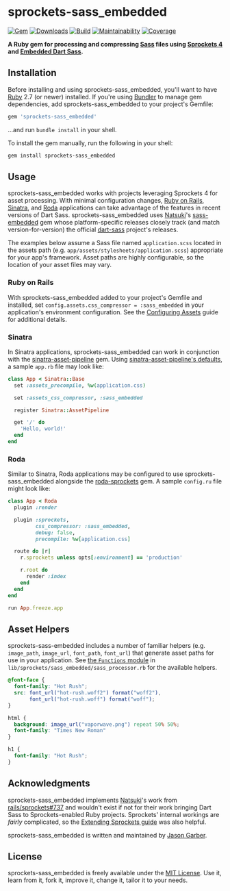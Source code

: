 # sprockets-sass_embedded

[![Gem](https://img.shields.io/gem/v/sprockets-sass_embedded.svg?logo=rubygems&style=for-the-badge)](https://rubygems.org/gems/sprockets-sass_embedded)
[![Downloads](https://img.shields.io/gem/dt/sprockets-sass_embedded.svg?logo=rubygems&style=for-the-badge)](https://rubygems.org/gems/sprockets-sass_embedded)
[![Build](https://img.shields.io/github/actions/workflow/status/jgarber623/sprockets-sass_embedded/ci.yml?branch=main&logo=github&style=for-the-badge)](https://github.com/jgarber623/sprockets-sass_embedded/actions/workflows/ci.yml)
[![Maintainability](https://img.shields.io/codeclimate/maintainability/jgarber623/sprockets-sass_embedded.svg?logo=code-climate&style=for-the-badge)](https://codeclimate.com/github/jgarber623/sprockets-sass_embedded)
[![Coverage](https://img.shields.io/codeclimate/c/jgarber623/sprockets-sass_embedded.svg?logo=code-climate&style=for-the-badge)](https://codeclimate.com/github/jgarber623/sprockets-sass_embedded/code)

**A Ruby gem for processing and compressing [Sass](https://sass-lang.com) files using [Sprockets 4](https://github.com/rails/sprockets) and [Embedded Dart Sass](https://github.com/ntkme/sass-embedded-host-ruby).**

## Installation

Before installing and using sprockets-sass_embedded, you'll want to have [Ruby](https://www.ruby-lang.org) 2.7 (or newer) installed. If you're using [Bundler](https://bundler.io) to manage gem dependencies, add sprockets-sass_embedded to your project's Gemfile:

```ruby
gem 'sprockets-sass_embedded'
```

…and run `bundle install` in your shell.

To install the gem manually, run the following in your shell:

```sh
gem install sprockets-sass_embedded
```

## Usage

sprockets-sass_embedded works with projects leveraging Sprockets 4 for asset processing. With minimal configuration changes, [Ruby on Rails](https://rubyonrails.org), [Sinatra](https://sinatrarb.com), and [Roda](http://roda.jeremyevans.net) applications can take advantage of the features in recent versions of Dart Sass. sprockets-sass_embedded uses [Natsuki](https://github.com/ntkme)'s [sass-embedded](https://github.com/ntkme/sass-embedded-host-ruby) gem whose platform-specific releases closely track (and match version-for-version) the official [dart-sass](https://github.com/sass/dart-sass) project's releases.

The examples below assume a Sass file named `application.scss` located in the assets path (e.g. `app/assets/stylesheets/application.scss`) appropriate for your app's framework. Asset paths are highly configurable, so the location of your asset files may vary.

### Ruby on Rails

With sprockets-sass_embedded added to your project's Gemfile and installed, set `config.assets.css_compressor = :sass_embedded` in your application's environment configuration. See the [Configuring Assets](https://guides.rubyonrails.org/configuring.html#configuring-assets) guide for additional details.

### Sinatra

In Sinatra applications, sprockets-sass_embedded can work in conjunction with the [sinatra-asset-pipeline](https://rubygems.org/gems/sinatra-asset-pipeline) gem. Using [sinatra-asset-pipeline's defaults](https://github.com/kalasjocke/sinatra-asset-pipeline/blob/master/lib/sinatra/asset_pipeline.rb#L7-L18), a sample `app.rb` file may look like:

```ruby
class App < Sinatra::Base
  set :assets_precompile, %w(application.css)

  set :assets_css_compressor, :sass_embedded

  register Sinatra::AssetPipeline

  get '/' do
    'Hello, world!'
  end
end
```

### Roda

Similar to Sinatra, Roda applications may be configured to use sprockets-sass_embedded alongside the [roda-sprockets](https://rubygems.org/gems/roda-sprockets) gem. A sample `config.ru` file might look like:

```ruby
class App < Roda
  plugin :render

  plugin :sprockets,
         css_compressor: :sass_embedded,
         debug: false,
         precompile: %w[application.css]

  route do |r|
    r.sprockets unless opts[:environment] == 'production'

    r.root do
      render :index
    end
  end
end

run App.freeze.app
```

## Asset Helpers

sprockets-sass-embedded includes a number of familiar helpers (e.g. `image_path`, `image_url`, `font_path`, `font_url`) that generate asset paths for use in your application. See [the `Functions` module](https://github.com/jgarber623/sprockets-sass_embedded/blob/main/lib/sprockets/sass_embedded/sass_processor.rb#L144-L318) in `lib/sprockets/sass_embedded/sass_processor.rb` for the available helpers.

```scss
@font-face {
  font-family: "Hot Rush";
  src: font_url("hot-rush.woff2") format("woff2"),
       font_url("hot-rush.woff") format("woff");
}

html {
  background: image_url("vaporwave.png") repeat 50% 50%;
  font-family: "Times New Roman"
}

h1 {
  font-family: "Hot Rush";
}
```

## Acknowledgments

sprockets-sass_embedded implements [Natsuki](https://github.com/ntkme)'s work from [rails/sprockets#737](https://github.com/rails/sprockets/pull/737) and wouldn't exist if not for their work bringing Dart Sass to Sprockets-enabled Ruby projects. Sprockets' internal workings are _fairly_ complicated, so the [Extending Sprockets guide](https://github.com/rails/sprockets/blob/main/guides/extending_sprockets.md) was also helpful.

sprockets-sass_embedded is written and maintained by [Jason Garber](https://sixtwothree.org).

## License

sprockets-sass_embedded is freely available under the [MIT License](https://opensource.org/licenses/MIT). Use it, learn from it, fork it, improve it, change it, tailor it to your needs.

